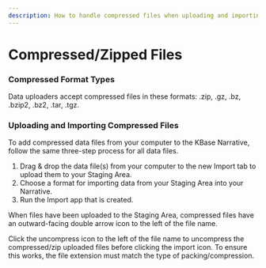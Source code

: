 ```yaml
---
description: How to handle compressed files when uploading and importing data.
---
```


# Compressed/Zipped Files

### Compressed Format Types

Data uploaders accept compressed files in these formats: .zip, .gz, .bz, .bzip2, .bz2, .tar, .tgz. 

### Uploading and Importing Compressed Files

To add compressed data files from your computer to the KBase Narrative, follow the same three-step process for all data files. 

1. Drag & drop the data file\(s\) from your computer to the new Import tab to upload them to your Staging Area.
2. Choose a format for importing data from your Staging Area into your Narrative.
3. Run the Import app that is created.

When files have been uploaded to the Staging Area, compressed files have an outward-facing double arrow icon to the left of the file name. 

Click the uncompress icon to the left of the file name to uncompress the compressed/zip uploaded files before clicking the import icon. To ensure this works, the file extension must match the type of packing/compression. 





